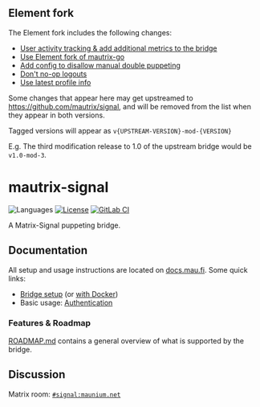 ## Element fork

The Element fork includes the following changes:
- [User activity tracking & add additional metrics to the bridge](https://github.com/element-hq/mautrix-signal/pull/21)
- [Use Element fork of mautrix-go](https://github.com/element-hq/mautrix-signal/pull/22)
- [Add config to disallow manual double puppeting](https://github.com/mautrix/signal/pull/437)
- [Don't no-op logouts](https://github.com/mautrix/signal/pull/439)
- [Use latest profile info](https://github.com/mautrix/signal/pull/449)

Some changes that appear here may get upstreamed to https://github.com/mautrix/signal, and will be removed from
the list when they appear in both versions.

Tagged versions will appear as `v{UPSTREAM-VERSION}-mod-{VERSION}`

E.g. The third modification release to 1.0 of the upstream bridge would be `v1.0-mod-3`.

# mautrix-signal
![Languages](https://img.shields.io/github/languages/top/mautrix/signal.svg)
[![License](https://img.shields.io/github/license/mautrix/signal.svg)](LICENSE)
[![GitLab CI](https://mau.dev/mautrix/signal/badges/main/pipeline.svg)](https://mau.dev/mautrix/signal/container_registry)

A Matrix-Signal puppeting bridge.

## Documentation
All setup and usage instructions are located on
[docs.mau.fi](https://docs.mau.fi/bridges/go/signal/index.html).
Some quick links:

* [Bridge setup](https://docs.mau.fi/bridges/go/setup.html?bridge=signal)
  (or [with Docker](https://docs.mau.fi/bridges/general/docker-setup.html?bridge=signal))
* Basic usage: [Authentication](https://docs.mau.fi/bridges/go/signal/authentication.html)

### Features & Roadmap
[ROADMAP.md](https://github.com/mautrix/signal/blob/main/ROADMAP.md)
contains a general overview of what is supported by the bridge.

## Discussion
Matrix room: [`#signal:maunium.net`](https://matrix.to/#/#signal:maunium.net)
